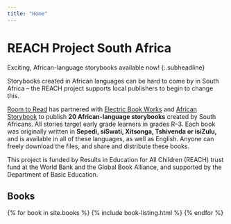 ```yaml
---
title: "Home"
---
```


# REACH Project South&nbsp;Africa

Exciting, African-language storybooks available now!
{:.subheadline}

Storybooks created in African languages can be hard to come by in
South Africa – the REACH project supports local publishers to begin to
change this.

[Room to Read](http://roomtoread.org) has partnered with [Electric Book Works](https://electricbookworks.com) and [African Storybook](http://africanstorybook.org) to publish **20 African-language storybooks** created by South Africans. All stories target early grade learners in grades R–3. Each book was originally written in **Sepedi, siSwati, Xitsonga, Tshivenda or isiZulu,** and is available in all of these languages, as well as English. Anyone can freely download the files, and share and distribute these books.

This project is funded by Results in Education for All Children (REACH) trust fund at the World Bank and the Global Book Alliance, and supported by the Department of Basic Education. 

## Books

{% for book in site.books %}
{% include book-listing.html %}
{% endfor %}
